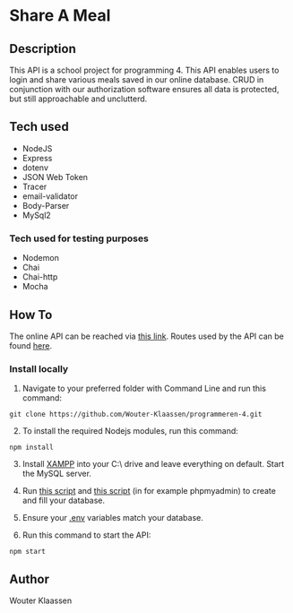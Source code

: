 # Share A Meal

## Description

This API is a school project for programming 4. This API enables users to login and share various meals saved in our online database. 
CRUD in conjunction with our authorization software ensures all data is protected, but still approachable and unclutterd.

## Tech used

- NodeJS
- Express
- dotenv
- JSON Web Token
- Tracer
- email-validator
- Body-Parser
- MySql2

### Tech used for testing purposes

- Nodemon
- Chai
- Chai-http
- Mocha

## How To

The online API can be reached via [this link](https://program-4.herokuapp.com/).
Routes used by the API can be found [here](https://shareameal-api.herokuapp.com/docs/).

### Install locally

1. Navigate to your preferred folder with Command Line and run this command:
```
git clone https://github.com/Wouter-Klaassen/programmeren-4.git
```
2. To install the required Nodejs modules, run this command:
```
npm install
```
3. Install [XAMPP](https://www.apachefriends.org/) into your C:\ drive and leave everything on default. Start the MySQL server.

4. Run [this script](share-a-meal.create.sql) and [this script](share-a-meal.sql) (in for example phpmyadmin) to create and fill your database.

5. Ensure your [.env](.env) variables match your database.

6. Run this command to start the API:
```
npm start
```

## Author

Wouter Klaassen